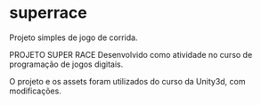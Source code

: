 # superrace
Projeto simples de jogo de corrida.

PROJETO SUPER RACE
Desenvolvido como atividade no curso de programação de jogos digitais.

O projeto e os assets foram utilizados do curso da Unity3d, com modificações.
